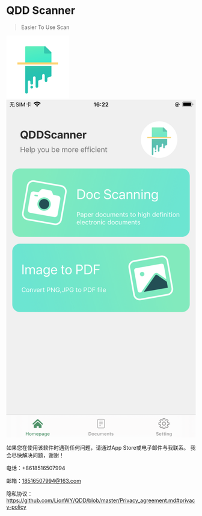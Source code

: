 # QDD Scanner

> Easier To Use Scan

![Logo](https://raw.githubusercontent.com/LionWY/QDD/master/Icon-83.5%402x.png)
![Home](https://raw.githubusercontent.com/LionWY/QDD/master/IMG_0778.png)

如果您在使用该软件时遇到任何问题，请通过App Store或电子邮件与我联系。 我会尽快解决问题，谢谢！

电话：+8618516507994

邮箱：18516507994@163.com

隐私协议： https://github.com/LionWY/QDD/blob/master/Privacy_agreement.md#privacy-policy